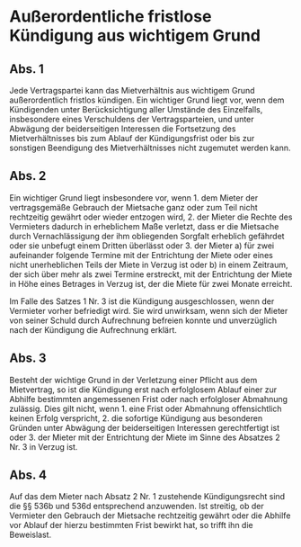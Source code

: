 # Außerordentliche fristlose Kündigung aus wichtigem Grund



## Abs. 1

 Jede Vertragspartei kann das Mietverhältnis aus wichtigem Grund außerordentlich fristlos kündigen. Ein wichtiger Grund liegt vor, wenn dem Kündigenden unter Berücksichtigung aller Umstände des Einzelfalls, insbesondere eines Verschuldens der Vertragsparteien, und unter Abwägung der beiderseitigen Interessen die Fortsetzung des Mietverhältnisses bis zum Ablauf der Kündigungsfrist oder bis zur sonstigen Beendigung des Mietverhältnisses nicht zugemutet werden kann.

## Abs. 2

 Ein wichtiger Grund liegt insbesondere vor, wenn  1.
 dem Mieter der vertragsgemäße Gebrauch der Mietsache ganz oder zum Teil nicht rechtzeitig gewährt oder wieder entzogen wird,
 2.
 der Mieter die Rechte des Vermieters dadurch in erheblichem Maße verletzt, dass er die Mietsache durch Vernachlässigung der ihm obliegenden Sorgfalt erheblich gefährdet oder sie unbefugt einem Dritten überlässt oder
 3.
 der Mieter a)
 für zwei aufeinander folgende Termine mit der Entrichtung der Miete oder eines nicht unerheblichen Teils der Miete in Verzug ist oder
 b)
 in einem Zeitraum, der sich über mehr als zwei Termine erstreckt, mit der Entrichtung der Miete in Höhe eines Betrages in Verzug ist, der die Miete für zwei Monate erreicht.

Im Falle des Satzes 1 Nr. 3 ist die Kündigung ausgeschlossen, wenn der Vermieter vorher befriedigt wird. Sie wird unwirksam, wenn sich der Mieter von seiner Schuld durch Aufrechnung befreien konnte und unverzüglich nach der Kündigung die Aufrechnung erklärt.

## Abs. 3

 Besteht der wichtige Grund in der Verletzung einer Pflicht aus dem Mietvertrag, so ist die Kündigung erst nach erfolglosem Ablauf einer zur Abhilfe bestimmten angemessenen Frist oder nach erfolgloser Abmahnung zulässig. Dies gilt nicht, wenn  1.
 eine Frist oder Abmahnung offensichtlich keinen Erfolg verspricht,
 2.
 die sofortige Kündigung aus besonderen Gründen unter Abwägung der beiderseitigen Interessen gerechtfertigt ist oder
 3.
 der Mieter mit der Entrichtung der Miete im Sinne des Absatzes 2 Nr. 3 in Verzug ist.


## Abs. 4

 Auf das dem Mieter nach Absatz 2 Nr. 1 zustehende Kündigungsrecht sind die §§ 536b und 536d entsprechend anzuwenden. Ist streitig, ob der Vermieter den Gebrauch der Mietsache rechtzeitig gewährt oder die Abhilfe vor Ablauf der hierzu bestimmten Frist bewirkt hat, so trifft ihn die Beweislast. 

